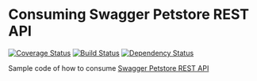 # Consuming Swagger Petstore REST API

[![Coverage Status][coveralls-image]][coveralls-url]
[![Build Status][travis-image]][travis-url]
[![Dependency Status][dependency-image]][dependency-url]

Sample code of how to consume [Swagger Petstore REST API](http://petstore.swagger.io/)


[coveralls-image]: https://coveralls.io/repos/github/rcovar00/consuming-rest-api/badge.svg?branch=master
[coveralls-url]: https://coveralls.io/github/rcovar00/consuming-rest-api?branch=master

[travis-image]: https://travis-ci.org/rcovar00/consuming-rest-api.svg?branch=master
[travis-url]: https://travis-ci.org/rcovar00/consuming-rest-api

[dependency-image]: https://www.versioneye.com/user/projects/597d415c0fb24f0042624f05/badge.svg
[dependency-url]: https://www.versioneye.com/user/projects/597d415c0fb24f0042624f05